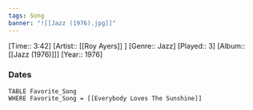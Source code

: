 ```yaml
---
tags: Song  
banner: "![[Jazz (1976).jpg]]"
---
```

[Time:: 3:42]
[Artist:: [[Roy Ayers]] ]
[Genre:: Jazz]
[Played:: 3]
[Album:: [[Jazz (1976)]]]
[Year:: 1976]
### Dates
````dataview
TABLE Favorite_Song
WHERE Favorite_Song = [[Everybody Loves The Sunshine]]
````